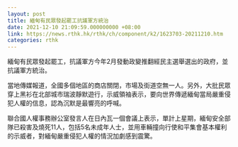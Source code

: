 ```yaml
---
layout: post
title: 緬甸有民眾發起罷工抗議軍方統治
date: 2021-12-10 21:09:59.000000000 +08:00
link: https://news.rthk.hk/rthk/ch/component/k2/1623703-20211210.htm
categories: rthk
---
```


緬甸有民眾發起罷工，抗議軍方今年2月發動政變推翻經民主選舉選出的政府，並抗議軍方統治。

當地傳媒報道，全國多個地區的商店關閉，市場及街道空無一人。另外，大批民眾穿上黑衫在北部城市瑞波靜默遊行，示威領袖表示，要向世界傳遞緬甸當局嚴重侵犯人權的信息，認為沉默是最響亮的呼喊。

聯合國人權事務辦公室發言人在日內瓦一個會議上表示，單計上星期，緬甸安全部隊已殺害及燒死11人，包括5名未成年人士，並用車輛撞向行使和平集會基本權利的示威者，對緬甸嚴重侵犯人權的情況加劇感到震驚。
